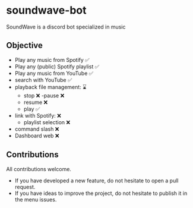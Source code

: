 # soundwave-bot
SoundWave is a discord bot specialized in music
## Objective
- Play any music from Spotify ✅
- Play any (public) Spotify playlist ✅
- Play any music from YouTube ✅
- search with YouTube ✅
- playback file management: ⌛
    - stop ❌
    -pause ❌
    - resume ❌
    - play ✅
- link with Spotify: ❌
    - playlist selection ❌
- command slash ❌
- Dashboard web ❌
## Contributions
All contributions welcome.
- If you have developed a new feature, do not hesitate to open a pull request.
- If you have ideas to improve the project, do not hesitate to publish it in the menu issues.